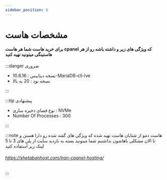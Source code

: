 ```yaml
---
sidebar_position: 6
---
```

 
# مشخصات هاست

#### برای خرید هاست شما هر هاست cpanel که ویژگی های زیر و داشته باشه رو از هر هاستینگی میتونید تهیه کنید

:::danger ضروری
- نسخه دیتابیس : 10.6.16-MariaDB-cll-lve
- نسخه نود : 20 به بالا

:::

:::tip پیشنهادی
- نوع فضای ذخیره سازی : NVMe
- Number Of Processes : 300

:::

:::note هاست دمو از شتابان هاست تهیه شده که ویژگی های گفته شده رو دارا هستن و تا الان مشکلی باهاشون نداشتیم
شما میتونید بسته به بازدید سایت از پلن های 3 تا 5 لینک زیر استفاده کنید
###### https://shetabanhost.com/iran-cpanel-hosting/

:::